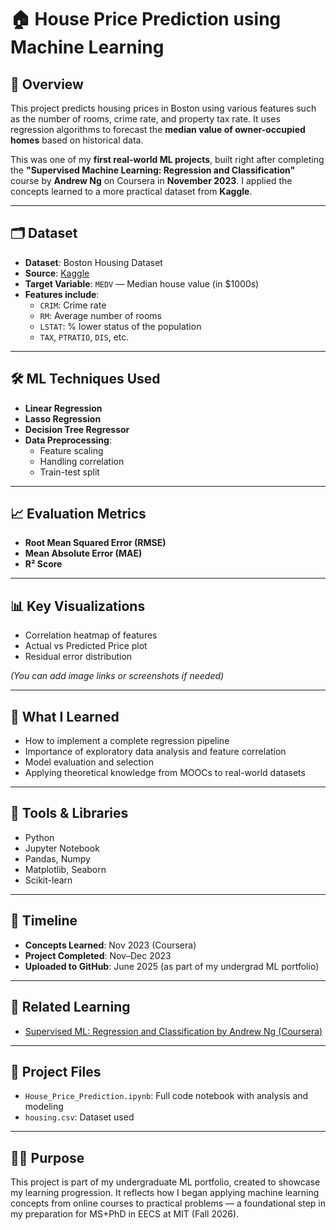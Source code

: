 # 🏠 House Price Prediction using Machine Learning

## 📌 Overview
This project predicts housing prices in Boston using various features such as the number of rooms, crime rate, and property tax rate. It uses regression algorithms to forecast the **median value of owner-occupied homes** based on historical data.

This was one of my **first real-world ML projects**, built right after completing the **"Supervised Machine Learning: Regression and Classification"** course by **Andrew Ng** on Coursera in **November 2023**. I applied the concepts learned to a more practical dataset from **Kaggle**.

---

## 🗂️ Dataset
- **Dataset**: Boston Housing Dataset
- **Source**: [Kaggle](https://www.kaggle.com/datasets)
- **Target Variable**: `MEDV` — Median house value (in $1000s)
- **Features include**:
  - `CRIM`: Crime rate
  - `RM`: Average number of rooms
  - `LSTAT`: % lower status of the population
  - `TAX`, `PTRATIO`, `DIS`, etc.

---

## 🛠️ ML Techniques Used
- **Linear Regression**
- **Lasso Regression**
- **Decision Tree Regressor**
- **Data Preprocessing**:
  - Feature scaling
  - Handling correlation
  - Train-test split

---

## 📈 Evaluation Metrics
- **Root Mean Squared Error (RMSE)**
- **Mean Absolute Error (MAE)**
- **R² Score**

---

## 📊 Key Visualizations
- Correlation heatmap of features
- Actual vs Predicted Price plot
- Residual error distribution

*(You can add image links or screenshots if needed)*

---

## 🧠 What I Learned
- How to implement a complete regression pipeline
- Importance of exploratory data analysis and feature correlation
- Model evaluation and selection
- Applying theoretical knowledge from MOOCs to real-world datasets

---

## 🧰 Tools & Libraries
- Python
- Jupyter Notebook
- Pandas, Numpy
- Matplotlib, Seaborn
- Scikit-learn

---

## 📅 Timeline
- **Concepts Learned**: Nov 2023 (Coursera)
- **Project Completed**: Nov–Dec 2023
- **Uploaded to GitHub**: June 2025 (as part of my undergrad ML portfolio)

---

## 🔗 Related Learning
- [Supervised ML: Regression and Classification by Andrew Ng (Coursera)](https://www.coursera.org/learn/machine-learning)

---

## 📂 Project Files
- `House_Price_Prediction.ipynb`: Full code notebook with analysis and modeling
- `housing.csv`: Dataset used

---

## 👨‍🎓 Purpose
This project is part of my undergraduate ML portfolio, created to showcase my learning progression. It reflects how I began applying machine learning concepts from online courses to practical problems — a foundational step in my preparation for MS+PhD in EECS at MIT (Fall 2026).
